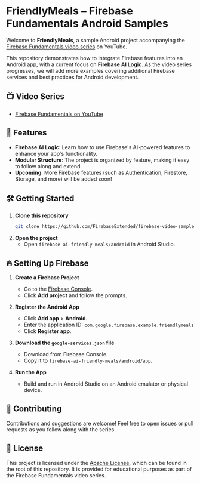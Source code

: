 # FriendlyMeals – Firebase Fundamentals Android Samples

Welcome to **FriendlyMeals**, a sample Android project accompanying the [Firebase Fundamentals video series](https://www.youtube.com/playlist?list=PLl-K7zZEsYLnfwBe4WgEw9ao0J0N1LYDR) on YouTube.

This repository demonstrates how to integrate Firebase features into an Android app, with a current focus on **Firebase AI Logic**. As the video series progresses, we will add more examples covering additional Firebase services and best practices for Android development.

## 📺 Video Series

- [Firebase Fundamentals on YouTube](https://www.youtube.com/playlist?list=PLl-K7zZEsYLnfwBe4WgEw9ao0J0N1LYDR)

## 🚀 Features

- **Firebase AI Logic**: Learn how to use Firebase's AI-powered features to enhance your app's functionality.
- **Modular Structure**: The project is organized by feature, making it easy to follow along and extend.
- **Upcoming**: More Firebase features (such as Authentication, Firestore, Storage, and more) will be added soon!

## 🛠️ Getting Started

1. **Clone this repository**
   ```sh
   git clone https://github.com/FirebaseExtended/firebase-video-samples
   ```
2. **Open the project**
   - Open `firebase-ai-friendly-meals/android` in Android Studio.

## 🔥 Setting Up Firebase

1. **Create a Firebase Project**
   - Go to the [Firebase Console](https://console.firebase.google.com/).
   - Click **Add project** and follow the prompts.

2. **Register the Android App**
   - Click **Add app** > **Android**.
   - Enter the application ID: `com.google.firebase.example.friendlymeals`
   - Click **Register app**.

3. **Download the `google-services.json` file**
   - Download from Firebase Console.
   - Copy it to `firebase-ai-friendly-meals/android/app`.

5. **Run the App**
   - Build and run in Android Studio on an Android emulator or physical device.

## 🤝 Contributing

Contributions and suggestions are welcome! Feel free to open issues or pull requests as you follow along with the series.

## 📄 License

This project is licensed under the [Apache License](./LICENSE), which can be found in the root of this repository. It is provided for educational purposes as part of the Firebase Fundamentals video series.
